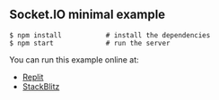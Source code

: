 
## Socket.IO minimal example

```
$ npm install           # install the dependencies
$ npm start             # run the server
```

You can run this example online at:

- [Replit](https://replit.com/@socketio/socketio-minimal-example)
- [StackBlitz](https://stackblitz.com/edit/socketio-base?file=index.js)
